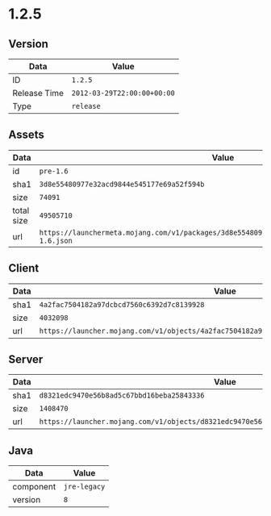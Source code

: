 # 1.2.5

## Version

|**Data**        | **Value**                 |
|----------------|-------------------------|
| ID   | ```1.2.5```   |
| Release Time   | ```2012-03-29T22:00:00+00:00```   |
| Type   | ```release```   |

## Assets

|**Data**        | **Value**                 |
|----------------|-------------------------|
| id   | ```pre-1.6```   |
| sha1   | ```3d8e55480977e32acd9844e545177e69a52f594b```   |
| size   | ```74091```   |
| total size  | ```49505710```  |
| url       | ```https://launchermeta.mojang.com/v1/packages/3d8e55480977e32acd9844e545177e69a52f594b/pre-1.6.json``` |

## Client

|**Data**        | **Value**                 |
|----------------|-------------------------|
| sha1   | ```4a2fac7504182a97dcbcd7560c6392d7c8139928```   |
| size   | ```4032098```   |
| url       | ```https://launcher.mojang.com/v1/objects/4a2fac7504182a97dcbcd7560c6392d7c8139928/client.jar``` |

## Server

|**Data**        | **Value**                 |
|----------------|-------------------------|
| sha1   | ```d8321edc9470e56b8ad5c67bbd16beba25843336```   |
| size   | ```1408470```   |
| url       | ```https://launcher.mojang.com/v1/objects/d8321edc9470e56b8ad5c67bbd16beba25843336/server.jar``` |

## Java

|**Data**        | **Value**                 |
|----------------|-------------------------|
| component   | ```jre-legacy```   |
| version   | ```8```   |